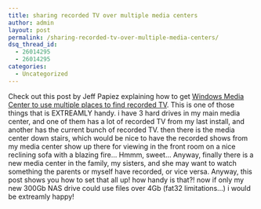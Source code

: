 ```yaml
---
title: sharing recorded TV over multiple media centers
author: admin
layout: post
permalink: /sharing-recorded-tv-over-multiple-media-centers/
dsq_thread_id:
  - 26014295
  - 26014295
categories:
  - Uncategorized
---
```

Check out this post by Jeff Papiez explaining how to get [Windows Media Center to use multiple places to find recorded TV][1]. This is one of those things that is EXTREAMLY handy. i have 3 hard drives in my main media center, and one of them has a lot of recorded TV from my last install, and another has the current bunch of recorded TV. then there is the media center down stairs, which would be nice to have the recorded shows from my media center show up there for viewing in the front room on a nice reclining sofa with a blazing fire&#8230; Hmmm, sweet&#8230; Anyway, finally there is a new media center in the family, my sisters, and she may want to watch something the parents or myself have recorded, or vice versa. Anyway, this post shows you how to set that all up! how handy is that?! now if only my new 300Gb NAS drive could use files over 4Gb (fat32 limitations&#8230;) i would be extreamly happy!

 [1]: http://blogs.msdn.com/jpapiez/archive/2006/01/18/514687.aspx
